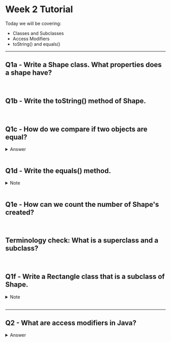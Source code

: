 # Week 2 Tutorial

Today we will be covering:
* Classes and Subclasses
* Access Modifiers
* toString() and equals()

---

## Q1a - Write a Shape class. What properties does a shape have?

<br>

## Q1b - Write the toString() method of Shape.

<br>

## Q1c - How do we compare if two objects are equal?

<details>

All objects in java are references and java is pass by reference for everything except primatives (int, double, float ...).

Therefore doing == on two objects test if they are literally the same object rather than that the two objects have the same properties

<summary>Answer</summary>

</details>

<br>

## Q1d - Write the equals() method.

<details>

https://docs.oracle.com/javase/7/docs/api/java/lang/Object.html#equals(java.lang.Object)

<summary>Note</summary>

</details>

<br>

## Q1e - How can we count the number of Shape's created?

<br>

## Terminology check: What is a superclass and a subclass?

<br>

## Q1f - Write a Rectangle class that is a subclass of Shape.

<details>

> If a constructor does not explicitly invoke a superclass constructor, the Java compiler automatically inserts a call to the no-argument constructor of the superclass. If the super class does not have a no-argument constructor, you will get a compile-time error. Object does have such a constructor, so if Object is the only superclass, there is no problem. Source: http://docs.oracle.com/javase/tutorial/java/IandI/super.html 

<summary>Note</summary>

</details>

<br>

---

## Q2 - What are access modifiers in Java? 

<details>

![Access](images/access.png)

<summary>Answer</details>

</details>